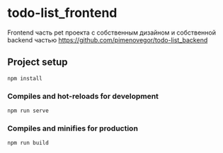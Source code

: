 # todo-list_frontend

Frontend часть pet проекта с собственным дизайном и собственной backend частью
https://github.com/pimenovegor/todo-list_backend

## Project setup
```
npm install
```

### Compiles and hot-reloads for development
```
npm run serve
```

### Compiles and minifies for production
```
npm run build
```
